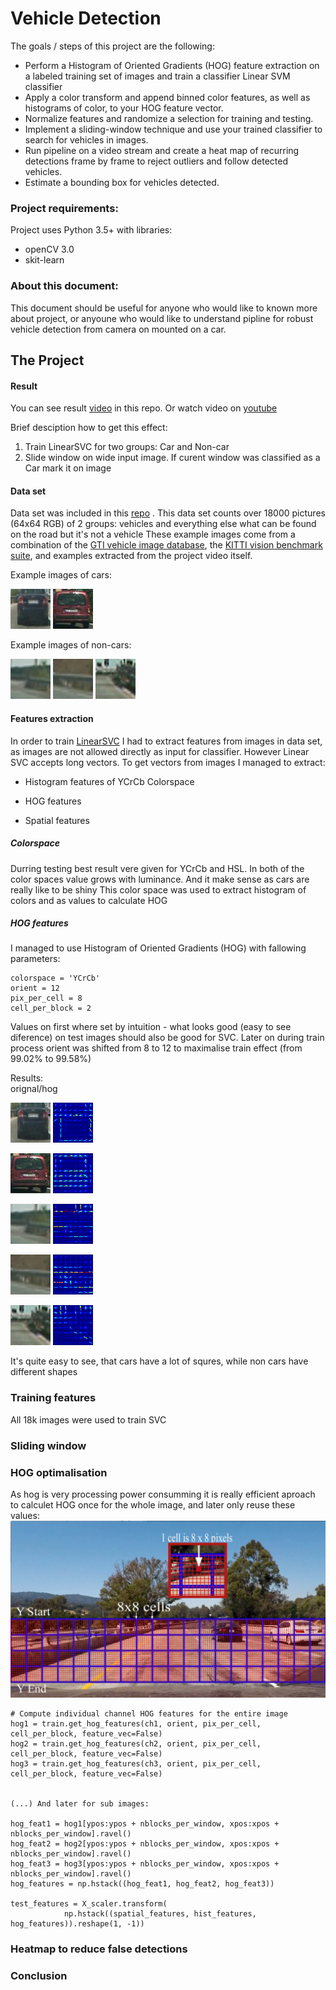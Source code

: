 # Vehicle Detection

The goals / steps of this project are the following:

* Perform a Histogram of Oriented Gradients (HOG) feature extraction on a labeled training set of images and train a classifier Linear SVM classifier
* Apply a color transform and append binned color features, as well as histograms of color, to your HOG feature vector. 
* Normalize features and randomize a selection for training and testing.
* Implement a sliding-window technique and use your trained classifier to search for vehicles in images.
* Run pipeline on a video stream and create a heat map of recurring detections frame by frame to reject outliers and follow detected vehicles.
* Estimate a bounding box for vehicles detected.

### Project requirements:

Project uses Python 3.5+ with libraries:
* openCV 3.0
* skit-learn


### About this document:

This document should be useful for anyone who would like to known more about project, or anyoune who would like to understand pipline for robust vehicle detection from camera on mounted on a car.


The Project
---

#### Result 
You can see result [video](result.mp4) in this repo. Or watch video on [youtube](https://youtu.be/1STnCs36MfU)

Brief desciption how to get this effect:
1) Train LinearSVC for two groups: Car and Non-car
2) Slide window on wide input image. If curent window was classified as a Car mark it on image


#### Data set
Data set was included in this [repo](train_data) .
This data set counts over 18000 pictures (64x64 RGB) of 2 groups: vehicles and everything else what can be found on the road but it's not a vehicle 
These example images come from a combination of the [GTI vehicle image database](http://www.gti.ssr.upm.es/data/Vehicle_database.html), the [KITTI vision benchmark suite](http://www.cvlibs.net/datasets/kitti/), and examples extracted from the project video itself.

Example images of cars:

![img](output_images/veh1.png)
![img](output_images/veh2.png)

Example images of non-cars:

![img](output_images/nei1.png)
![img](output_images/nei2.png)
![img](output_images/nei3.png)

#### Features extraction
In order to train [LinearSVC](http://scikit-learn.org/stable/modules/generated/sklearn.svm.LinearSVC.html) I had to extract features from images in data set, as images are not allowed directly as input for classifier.
However Linear SVC accepts long vectors. To get vectors from images I managed to extract:

* Histogram features of YCrCb Colorspace

* HOG features

* Spatial features


##### Colorspace

Durring testing best result vere given for YCrCb and HSL. In both of the color spaces value grows with luminance. And it make sense as cars are really like to be shiny
This color space was used to extract histogram of colors and as values to calculate HOG

##### HOG features
I managed to use Histogram of Oriented Gradients (HOG) with fallowing parameters:

    colorspace = 'YCrCb' 
    orient = 12
    pix_per_cell = 8
    cell_per_block = 2

Values on first where set by intuition - what looks good (easy to see diference) on test images should also be good for SVC.
Later on during train process orient was shifted from 8 to 12 to maximalise train effect (from 99.02% to 99.58%)

Results:  
orignal/hog

![img](output_images/veh1.png)
![img](output_images/veh1hog.png)

![img](output_images/veh2.png)
![img](output_images/veh2hog.png)

![img](output_images/nei1.png)
![img](output_images/nei1hog.png)

![img](output_images/nei2.png)
![img](output_images/nei2hog.png)

![img](output_images/nei3.png)
![img](output_images/nei3hog.png)


It's quite easy to see, that cars have a lot of squres, while non cars have different shapes





### Training features
All 18k images were used to train SVC 




### Sliding window


### HOG optimalisation



As hog is very processing power consumming it is really efficient aproach to calculet HOG once for the whole image, and later only reuse these values:
![img](output_images/hog-sub.jpg)


    # Compute individual channel HOG features for the entire image
    hog1 = train.get_hog_features(ch1, orient, pix_per_cell, cell_per_block, feature_vec=False)
    hog2 = train.get_hog_features(ch2, orient, pix_per_cell, cell_per_block, feature_vec=False)
    hog3 = train.get_hog_features(ch3, orient, pix_per_cell, cell_per_block, feature_vec=False)
    

    (...) And later for sub images:
    
    hog_feat1 = hog1[ypos:ypos + nblocks_per_window, xpos:xpos + nblocks_per_window].ravel()
    hog_feat2 = hog2[ypos:ypos + nblocks_per_window, xpos:xpos + nblocks_per_window].ravel()
    hog_feat3 = hog3[ypos:ypos + nblocks_per_window, xpos:xpos + nblocks_per_window].ravel()
    hog_features = np.hstack((hog_feat1, hog_feat2, hog_feat3))

    test_features = X_scaler.transform(
                np.hstack((spatial_features, hist_features, hog_features)).reshape(1, -1))
                

### Heatmap to reduce false detections


### Conclusion